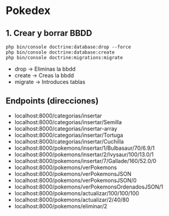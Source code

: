 # Pokedex

## 1. Crear y borrar BBDD

```console
php bin/console doctrine:database:drop --force
php bin/console doctrine:database:create
php bin/console doctrine:migrations:migrate
```
- drop -> Eliminas la bbdd
- create -> Creas la bbdd
- migrate -> Introduces tablas

## Endpoints (direcciones)
- localhost:8000/categorias/insertar
- localhost:8000/categorias/insertar/Semilla
- localhost:8000/categorias/insertar-array
- localhost:8000/categorias/insertar/Tortuga
- localhost:8000/categorias/insertar/Cuchilla
- localhost:8000/pokemons/insertar/1/Bulbasaur/70/6.9/1
- localhost:8000/pokemons/insertar/2/Ivysaur/100/13.0/1
- localhost:8000/pokemons/insertar/7/Gallade/160/52.0/0
- localhost:8000/pokemons/verPokemons
- localhost:8000/pokemons/verPokemonsJSON
- localhost:8000/pokemons/verPokemonsJSON/0
- localhost:8000/pokemons/verPokemonsOrdenadosJSON/1
- localhost:8000/pokemons/actualizar/100/100/100
- localhost:8000/pokemons/actualizar/2/40/80
- localhost:8000/pokemons/eliminar/2